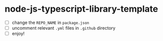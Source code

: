 # node-js-typescript-library-template

* [ ] change the `REPO_NAME` in `package.json`
* [ ] uncomment relevant `.yml` files in `.github` directory
* [ ] enjoy!
